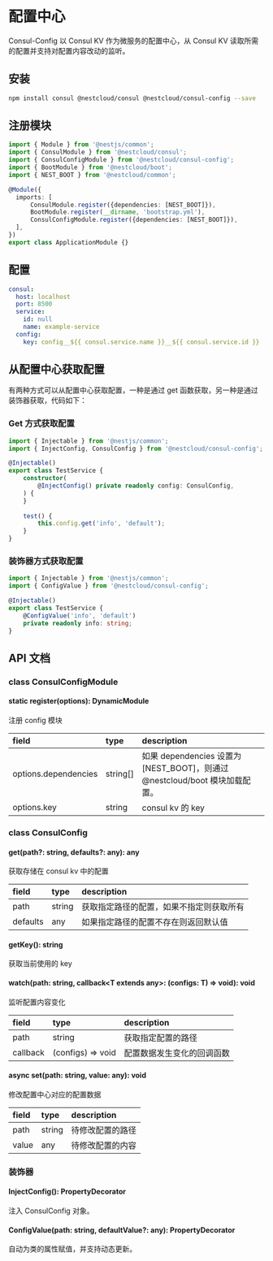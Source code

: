 # 配置中心

Consul-Config 以 Consul KV 作为微服务的配置中心，从 Consul KV 读取所需的配置并支持对配置内容改动的监听。

## 安装

```bash
npm install consul @nestcloud/consul @nestcloud/consul-config --save
```

## 注册模块

```typescript
import { Module } from '@nestjs/common';
import { ConsulModule } from '@nestcloud/consul';
import { ConsulConfigModule } from '@nestcloud/consul-config';
import { BootModule } from '@nestcloud/boot';
import { NEST_BOOT } from '@nestcloud/common';

@Module({
  imports: [
      ConsulModule.register({dependencies: [NEST_BOOT]}),
      BootModule.register(__dirname, 'bootstrap.yml'),
      ConsulConfigModule.register({dependencies: [NEST_BOOT]}),
  ],
})
export class ApplicationModule {}
```

## 配置

```yaml
consul:
  host: localhost
  port: 8500
  service: 
    id: null
    name: example-service
  config:
    key: config__${{ consul.service.name }}__${{ consul.service.id }}
```

## 从配置中心获取配置

有两种方式可以从配置中心获取配置，一种是通过 get 函数获取，另一种是通过装饰器获取，代码如下：

### Get 方式获取配置

```typescript
import { Injectable } from '@nestjs/common';
import { InjectConfig, ConsulConfig } from '@nestcloud/consul-config';

@Injectable()
export class TestService {
    constructor(
        @InjectConfig() private readonly config: ConsulConfig,
    ) {
    }
    
    test() {
        this.config.get('info', 'default');
    }
}
```

### 装饰器方式获取配置

```typescript
import { Injectable } from '@nestjs/common';
import { ConfigValue } from '@nestcloud/consul-config';

@Injectable()
export class TestService {
    @ConfigValue('info', 'default')
    private readonly info: string;
}
```

## API 文档

### class ConsulConfigModule

#### static register\(options\): DynamicModule

注册 config 模块

| field | type | description |
| :--- | :--- | :--- |
| options.dependencies | string\[\] | 如果 dependencies 设置为 \[NEST\_BOOT\]，则通过 @nestcloud/boot 模块加载配置。 |
| options.key | string | consul kv 的 key |

### class ConsulConfig

#### get\(path?: string, defaults?: any\): any

获取存储在 consul kv 中的配置

| field | type | description |
| :--- | :--- | :--- |
| path | string | 获取指定路径的配置，如果不指定则获取所有 |
| defaults | any | 如果指定路径的配置不存在则返回默认值 |

#### getKey\(\): string

获取当前使用的 key

#### watch\(path: string, callback&lt;T extends any&gt;: \(configs: T\) =&gt; void\): void

监听配置内容变化

| field | type | description |
| :--- | :--- | :--- |
| path | string | 获取指定配置的路径 |
| callback | \(configs\) =&gt; void | 配置数据发生变化的回调函数 |

#### async set\(path: string, value: any\): void

修改配置中心对应的配置数据

| field | type | description |
| :--- | :--- | :--- |
| path | string | 待修改配置的路径 |
| value | any | 待修改配置的内容 |

### 装饰器

#### InjectConfig\(\): PropertyDecorator

注入 ConsulConfig 对象。

#### ConfigValue\(path: string, defaultValue?: any\): PropertyDecorator

自动为类的属性赋值，并支持动态更新。



